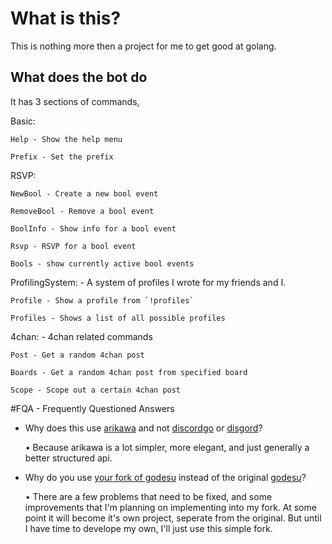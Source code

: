 # What is this?
This is nothing more then a project for me to get good at golang.

## What does the bot do
It has 3 sections of commands,

Basic:

	Help - Show the help menu

	Prefix - Set the prefix

RSVP:

	NewBool - Create a new bool event

	RemoveBool - Remove a bool event

	BoolInfo - Show info for a bool event

	Rsvp - RSVP for a bool event

	Bools - show currently active bool events

ProfilingSystem: - A system of profiles I wrote for my friends and I.

	Profile - Show a profile from `!profiles`

	Profiles - Shows a list of all possible profiles

4chan: - 4chan related commands

	Post - Get a random 4chan post

	Boards - Get a random 4chan post from specified board

	Scope - Scope out a certain 4chan post

#FQA - Frequently Questioned Answers

+ Why does this use [arikawa](https://github.com/diamondburned/arikawa) and not [discordgo](https://github.com/bwmarrin/discordgo) or [disgord](https://github.com/andersfylling/disgord)?

	• Because arikawa is a lot simpler, more elegant, and just generally a better structured api.

+ Why do you use [your fork of godesu](https://github.com/lordrusk/godesu) instead of the original [godesu](https://github.com/mtarnawa/godesu)?

	• There are a few problems that need to be fixed, and some improvements that I'm planning on implementing into my fork. At some point it will become it's own project, seperate from the original. But until I have time to develope my own, I'll just use this simple fork.
